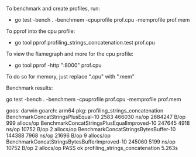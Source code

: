 To benchmark and create profiles, run:
- go test -bench . -benchmem -cpuprofile prof.cpu -memprofile prof.mem        

To pprof into the cpu profile:
-  go tool pprof profiling_strings_concatenation.test prof.cpu 

To view the flamegraph and more for the cpu profile:
- go tool pprof -http ":8000" prof.cpu

To do so for memory, just replace ".cpu" with ".mem"

Benchmark results:

go test -bench . -benchmem -cpuprofile prof.cpu -memprofile prof.mem

goos: darwin
goarch: arm64
pkg: profiling_strings_concatenation
BenchmarkConcatStringsPlusEqual-10                          2583            466030 ns/op         2684247 B/op        999 allocs/op
BenchmarkConcatStringsPlusEqualImproved-10                247645              4918 ns/op           10752 B/op          2 allocs/op
BenchmarkConcatStringsBytesBuffer-10                      144388              7968 ns/op           21696 B/op          9 allocs/op
BenchmarkConcatStringsBytesBufferImproved-10              245060              5199 ns/op           10752 B/op          2 allocs/op
PASS
ok      profiling_strings_concatenation 5.263s